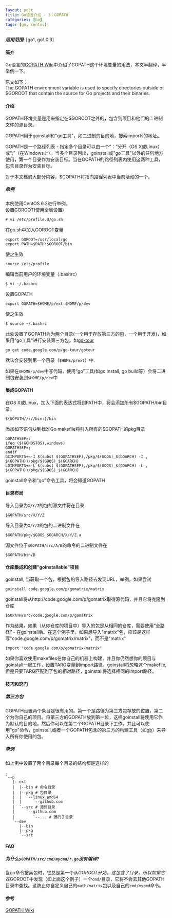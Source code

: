 ```yaml
---
layout: post
title: Go语言介绍 - 3：GOPATH
categories: [Go]
tags: [go, centos]
---
```


***适用范围***: [go1, go1.0.3]

#### 简介
Go语言的[GOPATH Wiki](http://code.google.com/p/go-wiki/wiki/GOPATH)中介绍了GOPATH这个环境变量的用法，本文半翻译，半举例一下。

原文如下：  
The GOPATH environment variable is used to specify directories outside of $GOROOT that contain the source for Go projects and their binaries.

#### 介绍
GOPATH环境变量是用来指定在$GOROOT之外的，包含到项目和他们的二进制文件的源目录。

GOPATH用于goinstall和"go工具"，如二进制的目的地，搜索imports的地址。

GOPATH是一个路径列表 - 指定多个目录可以由一个“：”分开（OS X或Linux）或“;”（在Windows上）。当多个目录列出，goinstall或"go工具"以外的任何地方使用，第一个目录作为安装目标。当在GOPATH的路径列表内使用这两种工具，包含目录作为安装目标。

对于本文档的大部分内容，$GOPATH将指向路径列表中当前活动的一个。

##### 举例
本例使用CentOS 6.2进行举例。  
设置GOROOT(使用全局设置)

    # vi /etc/profile.d/go.sh

在go.sh中加入GOROOT变量

    export GOROOT=/usr/local/go
    export PATH=$PATH:$GOROOT/bin

使之生效

    source /etc/profile

编辑当前用户的环境变量（.bashrc）

    $ vi ~/.bashrc

设置GOPATH

    export GOPATH=$HOME/p/ext:$HOME/p/dev

使之生效

    $ source ~/.bashrc

此处设置了GOPATH为为两个目录(一个用于存放第三方的包，一个用于开发)，如果用"go工具"进行安装第三方包，如[go-tour](http://code.google.com/p/go-tour/)

    go get code.google.com/p/go-tour/gotour

默认会安装到第一个目录（`$HOME/p/ext`）中.

如果在`$HOME/p/dev`中写代码，使用“go”工具(如go install, go build等）会将二进制包安装到`$HOME/p/dev`中

#### 集成GOPATH
在OS X或Linux，加入下面的表达式将到PATH中，将会添加所有$GOPATH/bin目录。

    ${GOPATH//://bin:}/bin

添加如下语句块到标准Go makefile将引入所有的$GOPATH的pkg目录

    GOPATHSEP=:
    ifeq ($(GOHOSTOS),windows)
    GOPATHSEP=;
    endif
    GCIMPORTS+=-I $(subst $(GOPATHSEP),/pkg/$(GOOS)_$(GOARCH) -I , $(GOPATH))/pkg/$(GOOS)_$(GOARCH)
    LDIMPORTS+=-L $(subst $(GOPATHSEP),/pkg/$(GOOS)_$(GOARCH) -L , $(GOPATH))/pkg/$(GOOS)_$(GOARCH)

goinstall命令和"go"命令工具，将会知道GOPATH

#### 目录布局
导入目录为`X/Y/Z`的包的源文件将在目录

    $GOPATH/src/X/Y/Z

导入目录为`X/Y/Z`的包的二进制文件在

    $GOPATH/pkg/$GOOS_$GOARCH/X/Y/Z.a

源文件位于`$GOPATH/src/A/B`的命令的二进制文件在

    $GOPATH/bin/B

#### 仓库集成和创建"goinstallable"项目
goinstall, 当获取一个包，根据包的导入路径去发现URL，举例，如果尝试

    goinstall code.google.com/p/gomatrix/matrix

goinstall将从http://code.google.com/p/gomatrix取得源代码，并且它将克隆到仓库

    $GOPATH/src/code.google.com/p/gomatrix

作为结果，如果（从你仓库的项目中）导入的包是从相同的仓库，需要使用“全路径” - 在goinstall后。在这个例子里，如果想导入"matrix"包，应该是这样写"code.google.com/p/gomatrix/matrix"，而不是"matrix"

    import "code.google.com/p/gomatrix/matrix"

如果你喜欢使用makefiles在你自己的机器上构建，并且你仍然想你的项目与goinstall一起工作，设置TARG变量到import路径。goinstall将忽略这个makefile,但是只要TARG匹配到了包的相对路径，goinstall将选择相同的import路径。

#### 技巧和窍门

##### 第三方包
GOPATH设置两个条目是很有用的。第一个是路径为第三方包存放的位置，第二个为你自己的项目。将第三方的GOPATH放到第一位，这样goinstall将使用它作为默认的目的地。然后你可以在第二个GOPATH目录下工作，并且可以使用"go"命令，goinstall,或者一个GOPATH包含的第三方的构建工具（如[gb](http://code.google.com/p/go-gb)）来导入所有你使用的包。
##### 举例
如上例中设置了两个目录每个目录的结构都是这样的

    .
    `--p
       |--ext
       |  |--bin # 命令目录
       |  |--pkg # 包目录
       |  |  `--linux_amd64
       |  |     `--github.com 
       |  `--src # 源码目录
       |     `--github.com 
       |        `--... # 源码子目录
       `--dev
          |--bin
          |--pkg
          `--src
    
#### FAQ

##### 为什么`$GOPATH/src/cmd/mycmd/*.go`没有编译?
当go命令搜索包时，它总是第一个从$GOROOT开始。这包含了目录，所以如果它在$GOROOT中发现（如上面这个例子）一个`cmd/`目录，它将不会去其他GOPATH目录中查找。这防止你自定义自己的`math/matrix`包以及自己的`cmd/mycmd`命令。

#### 参考
[GOPATH Wiki](http://code.google.com/p/go-wiki/wiki/GOPATH)


